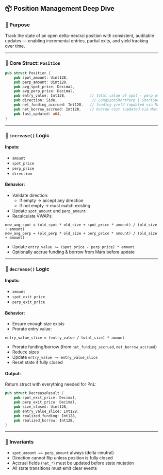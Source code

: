 ## 📦 Position Management Deep Dive

### 🎯 Purpose

Track the state of an open delta-neutral position with consistent, auditable updates — enabling incremental entries, partial exits, and yield tracking over time.

---

### 🧱 Core Struct: `Position`

```rust
pub struct Position {
    pub spot_amount: Uint128,
    pub perp_amount: Uint128,
    pub avg_spot_price: Decimal,
    pub avg_perp_price: Decimal,
    pub entry_value: Int128,           // total value of spot - perp over all increases
    pub direction: Side,                // LongSpotShortPerp | ShortSpotLongPerp
    pub net_funding_accrued: Int128,   // funding yield (updated via Mars query)
    pub net_borrow_accrued: Int128,    // borrow cost (updated via Mars query)
    pub last_updated: u64,
}
```

---

### 🔼 `increase()` Logic

#### Inputs:
- `amount`
- `spot_price`
- `perp_price`
- `direction`

#### Behavior:
- Validate direction:
  - If empty → accept any direction
  - If not empty → must match existing
- Update `spot_amount` and `perp_amount`
- Recalculate VWAPs:
```text
new_avg_spot = (old_spot * old_size + spot_price * amount) / (old_size + amount)
new_avg_perp = (old_perp * old_size + perp_price * amount) / (old_size + amount)
```
- Update `entry_value += (spot_price - perp_price) * amount`
- Optionally accrue funding & borrow from Mars before update

---

### 🔽 `decrease()` Logic

#### Inputs:
- `amount`
- `spot_exit_price`
- `perp_exit_price`

#### Behavior:
- Ensure enough size exists
- Prorate entry value:
```text
entry_value_slice = (entry_value / total_size) * amount
```
- Prorate funding/borrow (from `net_funding_accrued`, `net_borrow_accrued`)
- Reduce sizes
- Update `entry_value -= entry_value_slice`
- Reset state if fully closed

#### Output:
Return struct with everything needed for PnL:

```rust
pub struct DecreaseResult {
    pub spot_exit_price: Decimal,
    pub perp_exit_price: Decimal,
    pub size_closed: Uint128,
    pub entry_value_slice: Int128,
    pub realized_funding: Int128,
    pub realized_borrow: Int128,
}
```

---

### 🧪 Invariants

- `spot_amount == perp_amount` always (delta-neutral)
- Direction cannot flip unless position is fully closed
- Accrual fields (`net_*`) must be updated before state mutation
- All state transitions must emit clear events